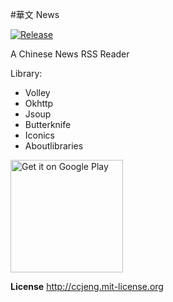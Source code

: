 #華文 News

[![Release](https://img.shields.io/github/release/ccjeng/News.svg)](https://github.com/ccjeng/News/releases)

A Chinese News RSS Reader

Library:
* Volley
* Okhttp
* Jsoup
* Butterknife
* Iconics
* Aboutlibraries

<a href="https://play.google.com/store/apps/details?id=com.ccjeng.news&utm_source=global_co&utm_medium=prtnr&utm_content=Mar2515&utm_campaign=PartBadge&pcampaignid=MKT-Other-global-all-co-prtnr-py-PartBadge-Mar2515-1"><img alt="Get it on Google Play" src="https://play.google.com/intl/en_us/badges/images/generic/en-play-badge.png" width="180" /></a>

**License**
http://ccjeng.mit-license.org

